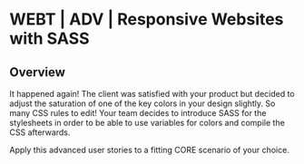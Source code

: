 # WEBT | ADV | Responsive Websites with SASS

## Overview
It happened again! The client was satisfied with your product but decided to adjust the saturation of one of the key colors in your design slightly. So many CSS rules to edit! Your team decides to introduce SASS for the stylesheets in order to be able to use variables for colors and compile the CSS afterwards.

Apply this advanced user stories to a fitting CORE scenario of your choice.

